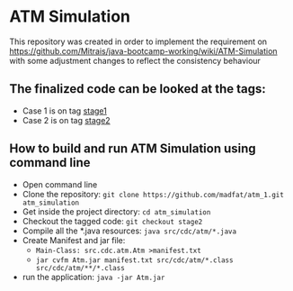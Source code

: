 # ATM Simulation
This repository was created in order to implement the requirement on https://github.com/Mitrais/java-bootcamp-working/wiki/ATM-Simulation with some adjustment changes to reflect the consistency behaviour
## The finalized code can be looked at the tags:
- Case 1 is on tag [stage1](https://github.com/madfat/atm_1/tree/stage1)
- Case 2 is on tag [stage2](https://github.com/madfat/atm_1/tree/stage2)
## How to build and run ATM Simulation using command line
- Open command line
- Clone the repository: ```git clone https://github.com/madfat/atm_1.git atm_simulation```
- Get inside the project directory: ```cd atm_simulation```
- Checkout the tagged code: ```git checkout stage2```
- Compile all the *.java resources: ```java src/cdc/atm/*.java```
- Create Manifest and jar file: 
  - ```Main-Class: src.cdc.atm.Atm >manifest.txt```
  - ```jar cvfm Atm.jar manifest.txt src/cdc/atm/*.class src/cdc/atm/**/*.class```
- run the application: ```java -jar Atm.jar```

